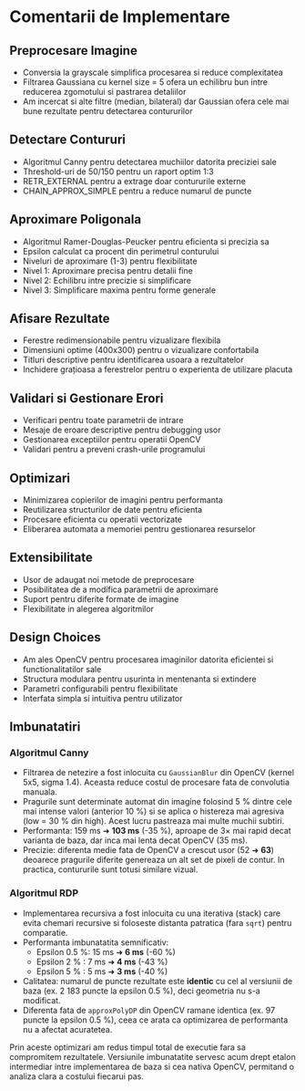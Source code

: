 # Comentarii de Implementare

## Preprocesare Imagine
- Conversia la grayscale simplifica procesarea si reduce complexitatea
- Filtrarea Gaussiana cu kernel size = 5 ofera un echilibru bun intre reducerea zgomotului si pastrarea detaliilor
- Am incercat si alte filtre (median, bilateral) dar Gaussian ofera cele mai bune rezultate pentru detectarea contururilor

## Detectare Contururi
- Algoritmul Canny pentru detectarea muchiilor datorita preciziei sale
- Threshold-uri de 50/150 pentru un raport optim 1:3
- RETR_EXTERNAL pentru a extrage doar contururile externe
- CHAIN_APPROX_SIMPLE pentru a reduce numarul de puncte

## Aproximare Poligonala
- Algoritmul Ramer-Douglas-Peucker pentru eficienta si precizia sa
- Epsilon calculat ca procent din perimetrul conturului
- Niveluri de aproximare (1-3) pentru flexibilitate
- Nivel 1: Aproximare precisa pentru detalii fine
- Nivel 2: Echilibru intre precizie si simplificare
- Nivel 3: Simplificare maxima pentru forme generale

## Afisare Rezultate
- Ferestre redimensionabile pentru vizualizare flexibila
- Dimensiuni optime (400x300) pentru o vizualizare confortabila
- Titluri descriptive pentru identificarea usoara a rezultatelor
- Inchidere grațioasa a ferestrelor pentru o experienta de utilizare placuta

## Validari si Gestionare Erori
- Verificari pentru toate parametrii de intrare
- Mesaje de eroare descriptive pentru debugging usor
- Gestionarea exceptiilor pentru operatii OpenCV
- Validari pentru a preveni crash-urile programului

## Optimizari
- Minimizarea copierilor de imagini pentru performanta
- Reutilizarea structurilor de date pentru eficienta
- Procesare eficienta cu operatii vectorizate
- Eliberarea automata a memoriei pentru gestionarea resurselor

## Extensibilitate
- Usor de adaugat noi metode de preprocesare
- Posibilitatea de a modifica parametrii de aproximare
- Suport pentru diferite formate de imagine
- Flexibilitate in alegerea algoritmilor

## Design Choices
- Am ales OpenCV pentru procesarea imaginilor datorita eficientei si functionalitatilor sale
- Structura modulara pentru usurinta in mentenanta si extindere
- Parametri configurabili pentru flexibilitate
- Interfata simpla si intuitiva pentru utilizator 

## Imbunatatiri

### Algoritmul Canny
- Filtrarea de netezire a fost inlocuita cu `GaussianBlur` din OpenCV (kernel 5x5, sigma 1.4). Aceasta reduce costul de procesare fata de convolutia manuala.
- Pragurile sunt determinate automat din imagine folosind 5 % dintre cele mai intense valori (anterior 10 %) si se aplica o histereza mai agresiva (low = 30 % din high). Acest lucru pastreaza mai multe muchii subtiri.
- Performanta: 159 ms ➜ **103 ms** (-35 %), aproape de 3× mai rapid decat varianta de baza, dar inca mai lenta decat OpenCV (35 ms).
- Precizie: diferenta medie fata de OpenCV a crescut usor (52 ➜ **63**) deoarece pragurile diferite genereaza un alt set de pixeli de contur. In practica, contururile sunt totusi similare vizual.

### Algoritmul RDP
- Implementarea recursiva a fost inlocuita cu una iterativa (stack) care evita chemari recursive si foloseste distanta patratica (fara `sqrt`) pentru comparatie.
- Performanta imbunatatita semnificativ:
  * Epsilon 0.5 %: 15 ms ➜ **6 ms** (-60 %)
  * Epsilon 2 %  : 7 ms  ➜ **4 ms** (-43 %)
  * Epsilon 5 %  : 5 ms  ➜ **3 ms** (-40 %)
- Calitatea: numarul de puncte rezultate este **identic** cu cel al versiunii de baza (ex. 2 183 puncte la epsilon 0.5 %), deci geometria nu s-a modificat.
- Diferenta fata de `approxPolyDP` din OpenCV ramane identica (ex. 97 puncte la epsilon 0.5 %), ceea ce arata ca optimizarea de performanta nu a afectat acuratetea.

Prin aceste optimizari am redus timpul total de executie fara sa compromitem rezultatele. Versiunile imbunatatite servesc acum drept etalon intermediar intre implementarea de baza si cea nativa OpenCV, permitand o analiza clara a costului fiecarui pas. 